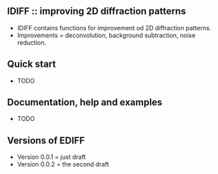 IDIFF :: improving 2D diffraction patterns
------------------------------------------

* IDIFF contains functions for improvement od 2D diffraction patterns.
* Improvements = deconvolution, background subtraction, noise reduction.

Quick start
-----------

* TODO

Documentation, help and examples
--------------------------------

* TODO

Versions of EDIFF
-----------------

* Version 0.0.1 = just draft
* Version 0.0.2 = the second draft
